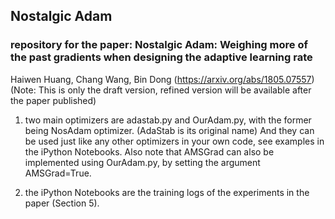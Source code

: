 ## Nostalgic Adam
### repository for the paper: Nostalgic Adam: Weighing more of the past gradients when designing the adaptive learning rate
Haiwen Huang, Chang Wang, Bin Dong (https://arxiv.org/abs/1805.07557) 
(Note: This is only the draft version, refined version will be available after the paper published)

1. two main optimizers are adastab.py and OurAdam.py, with the former being NosAdam optimizer. (AdaStab is its original name) And they can be used just like any other optimizers in your own code, see examples in the iPython Notebooks. Also note that AMSGrad can also be implemented using OurAdam.py, by setting the argument AMSGrad=True.

2. the iPython Notebooks are the training logs of the experiments in the paper (Section 5).
